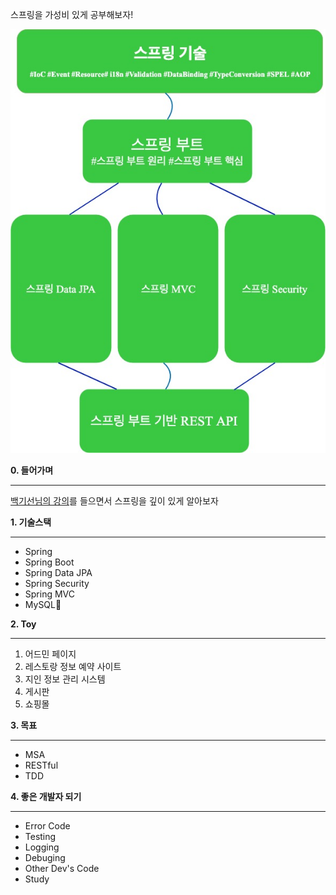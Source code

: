 스프링을 가성비 있게 공부해보자!

![](img/Spring%20Starter.jpg)

**0\. 들어가며**

---

[백기선님의 강의](https://www.inflearn.com/courses?s=%EB%B0%B1%EA%B8%B0%EC%84%A0)를 들으면서 스프링을 깊이 있게 알아보자

**1\. 기술스택**

---

-   Spring
-   Spring Boot
-   Spring Data JPA
-   Spring Security
-   Spring MVC
-   MySQL

**2\. Toy**

---

1.  어드민 페이지
2.  레스토랑 정보 예약 사이트
3.  지인 정보 관리 시스템
4.  게시판
5.  쇼핑몰

**3\. 목표**

---

-   MSA
-   RESTful
-   TDD

**4\. 좋은 개발자 되기**

---

-   Error Code
-   Testing
-   Logging
-   Debuging
-   Other Dev's Code
-   Study